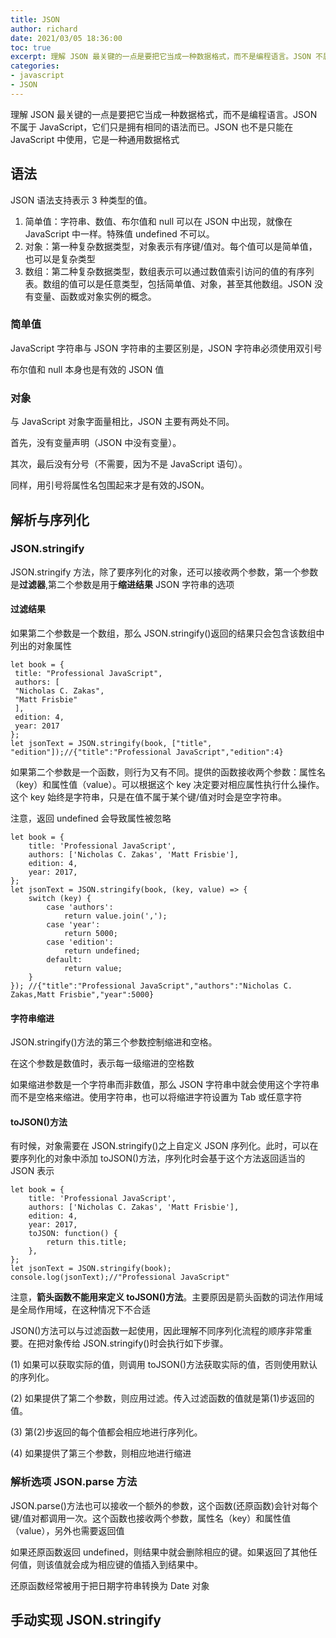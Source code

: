 ```yaml
---
title: JSON
author: richard
date: 2021/03/05 18:36:00
toc: true
excerpt: 理解 JSON 最关键的一点是要把它当成一种数据格式，而不是编程语言。JSON 不属于 JavaScript，它们只是拥有相同的语法而已。JSON 也不是只能在 JavaScript 中使用，它是一种通用数据格式...
categories:
- javascript
- JSON
---
```


理解 JSON 最关键的一点是要把它当成一种数据格式，而不是编程语言。JSON 不属于 JavaScript，它们只是拥有相同的语法而已。JSON 也不是只能在 JavaScript 中使用，它是一种通用数据格式

## 语法
JSON 语法支持表示 3 种类型的值。
1. 简单值：字符串、数值、布尔值和 null 可以在 JSON 中出现，就像在 JavaScript 中一样。特殊值 undefined 不可以。
2. 对象：第一种复杂数据类型，对象表示有序键/值对。每个值可以是简单值，也可以是复杂类型
3. 数组：第二种复杂数据类型，数组表示可以通过数值索引访问的值的有序列表。数组的值可以是任意类型，包括简单值、对象，甚至其他数组。JSON 没有变量、函数或对象实例的概念。

### 简单值
JavaScript 字符串与 JSON 字符串的主要区别是，JSON 字符串必须使用双引号

布尔值和 null 本身也是有效的 JSON 值

### 对象
与 JavaScript 对象字面量相比，JSON 主要有两处不同。

首先，没有变量声明（JSON 中没有变量）。

其次，最后没有分号（不需要，因为不是 JavaScript 语句）。

同样，用引号将属性名包围起来才是有效的JSON。


## 解析与序列化
### JSON.stringify

JSON.stringify 方法，除了要序列化的对象，还可以接收两个参数，第一个参数是**过滤器**,第二个参数是用于**缩进结果** JSON 字符串的选项

#### 过滤结果
如果第二个参数是一个数组，那么 JSON.stringify()返回的结果只会包含该数组中列出的对象属性
```
let book = { 
 title: "Professional JavaScript", 
 authors: [ 
 "Nicholas C. Zakas", 
 "Matt Frisbie" 
 ], 
 edition: 4, 
 year: 2017 
}; 
let jsonText = JSON.stringify(book, ["title", "edition"]);//{"title":"Professional JavaScript","edition":4}

```

如果第二个参数是一个函数，则行为又有不同。提供的函数接收两个参数：属性名（key）和属性值（value）。可以根据这个 key 决定要对相应属性执行什么操作。这个 key 始终是字符串，只是在值不属于某个键/值对时会是空字符串。

注意，返回 undefined 会导致属性被忽略

```
let book = {
	title: 'Professional JavaScript',
	authors: ['Nicholas C. Zakas', 'Matt Frisbie'],
	edition: 4,
	year: 2017,
};
let jsonText = JSON.stringify(book, (key, value) => {
	switch (key) {
		case 'authors':
			return value.join(',');
		case 'year':
			return 5000;
		case 'edition':
			return undefined;
		default:
			return value;
	}
}); //{"title":"Professional JavaScript","authors":"Nicholas C. Zakas,Matt Frisbie","year":5000}

```
#### 字符串缩进

JSON.stringify()方法的第三个参数控制缩进和空格。

在这个参数是数值时，表示每一级缩进的空格数

如果缩进参数是一个字符串而非数值，那么 JSON 字符串中就会使用这个字符串而不是空格来缩进。使用字符串，也可以将缩进字符设置为 Tab 或任意字符

#### toJSON()方法
有时候，对象需要在 JSON.stringify()之上自定义 JSON 序列化。此时，可以在要序列化的对象中添加 toJSON()方法，序列化时会基于这个方法返回适当的 JSON 表示

```
let book = {
	title: 'Professional JavaScript',
	authors: ['Nicholas C. Zakas', 'Matt Frisbie'],
	edition: 4,
	year: 2017,
	toJSON: function() {
		return this.title;
	},
};
let jsonText = JSON.stringify(book);
console.log(jsonText);//"Professional JavaScript"

```

注意，**箭头函数不能用来定义 toJSON()方法**。主要原因是箭头函数的词法作用域是全局作用域，在这种情况下不合适



JSON()方法可以与过滤函数一起使用，因此理解不同序列化流程的顺序非常重要。在把对象传给 JSON.stringify()时会执行如下步骤。


(1) 如果可以获取实际的值，则调用 toJSON()方法获取实际的值，否则使用默认的序列化。

(2) 如果提供了第二个参数，则应用过滤。传入过滤函数的值就是第(1)步返回的值。

(3) 第(2)步返回的每个值都会相应地进行序列化。


(4) 如果提供了第三个参数，则相应地进行缩进

### 解析选项 JSON.parse 方法

JSON.parse()方法也可以接收一个额外的参数，这个函数(还原函数)会针对每个键/值对都调用一次。这个函数也接收两个参数，属性名（key）和属性值（value），另外也需要返回值

如果还原函数返回 undefined，则结果中就会删除相应的键。如果返回了其他任何值，则该值就会成为相应键的值插入到结果中。


还原函数经常被用于把日期字符串转换为 Date 对象


## 手动实现 JSON.stringify